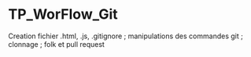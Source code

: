 # TP_WorFlow_Git
Creation fichier .html, .js, .gitignore ; manipulations des commandes git ; clonnage ; folk et pull request
